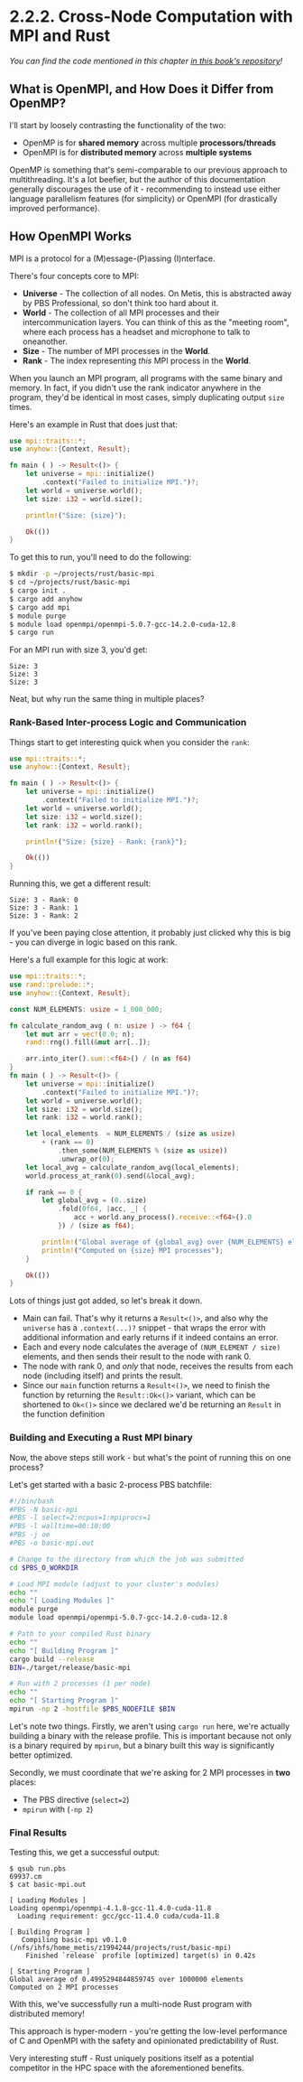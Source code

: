 # 2.2.2. Cross-Node Computation with MPI and Rust
*You can find the code mentioned in this chapter [in this book's repository](https://github.com/hiibolt/niu-metis-documentation/tree/main/projects/rust/basic-mpi)!*

## What is OpenMPI, and How Does it Differ from OpenMP?
I'll start by loosely contrasting the functionality of the two:
- OpenMP is for **shared memory** across multiple **processors/threads**
- OpenMPI is for **distributed memory** across **multiple systems**

OpenMP is something that's semi-comparable to our previous approach to multithreading. It's a lot beefier, but the author of this documentation generally discourages the use of it - recommending to instead use either language parallelism features (for simplicity) or OpenMPI (for drastically improved performance).

## How OpenMPI Works
MPI is a protocol for a (M)essage-(P)assing (I)nterface.

There's four concepts core to MPI:
* **Universe** - The collection of all nodes. On Metis, this is abstracted away by PBS Professional, so don't think too hard about it.
* **World** - The collection of all MPI processes and their intercommunication layers. You can think of this as the "meeting room", where each process has a headset and microphone to talk to oneanother.
* **Size** - The number of MPI processes in the **World**.
* **Rank** - The index representing *this* MPI process in the **World**.

When you launch an MPI program, all programs with the same binary and memory. In fact, if you didn't use the rank indicator anywhere in the program, they'd be identical in most cases, simply duplicating output `size` times.

Here's an example in Rust that does just that:
```rust
use mpi::traits::*;
use anyhow::{Context, Result};

fn main ( ) -> Result<()> {
    let universe = mpi::initialize()
        .context("Failed to initialize MPI.")?;
    let world = universe.world();
    let size: i32 = world.size();

    println!("Size: {size}");

    Ok(())
}
```

To get this to run, you'll need to do the following:
```bash
$ mkdir -p ~/projects/rust/basic-mpi
$ cd ~/projects/rust/basic-mpi
$ cargo init .
$ cargo add anyhow
$ cargo add mpi
$ module purge
$ module load openmpi/openmpi-5.0.7-gcc-14.2.0-cuda-12.8
$ cargo run
```

For an MPI run with size 3, you'd get:
```
Size: 3
Size: 3
Size: 3
```

Neat, but why run the same thing in multiple places?

### Rank-Based Inter-process Logic and Communication
Things start to get interesting quick when you consider the `rank`:
```rust
use mpi::traits::*;
use anyhow::{Context, Result};

fn main ( ) -> Result<()> {
    let universe = mpi::initialize()
        .context("Failed to initialize MPI.")?;
    let world = universe.world();
    let size: i32 = world.size();
    let rank: i32 = world.rank();

    println!("Size: {size} - Rank: {rank}");

    Ok(())
}
```

Running this, we get a different result:
```
Size: 3 - Rank: 0
Size: 3 - Rank: 1
Size: 3 - Rank: 2
```

If you've been paying close attention, it probably just clicked why this is big - you can diverge in logic based on this rank.

Here's a full example for this logic at work:
```rust
use mpi::traits::*;
use rand::prelude::*;
use anyhow::{Context, Result};

const NUM_ELEMENTS: usize = 1_000_000;

fn calculate_random_avg ( n: usize ) -> f64 {
    let mut arr = vec!(0.0; n);
    rand::rng().fill(&mut arr[..]);

    arr.into_iter().sum::<f64>() / (n as f64)
}
fn main ( ) -> Result<()> {
    let universe = mpi::initialize()
        .context("Failed to initialize MPI.")?;
    let world = universe.world();
    let size: i32 = world.size();
    let rank: i32 = world.rank();

    let local_elements  = NUM_ELEMENTS / (size as usize)
        + (rank == 0)
            .then_some(NUM_ELEMENTS % (size as usize))
            .unwrap_or(0);
    let local_avg = calculate_random_avg(local_elements);
    world.process_at_rank(0).send(&local_avg);

    if rank == 0 { 
        let global_avg = (0..size)
            .fold(0f64, |acc, _| {
                acc + world.any_process().receive::<f64>().0
            }) / (size as f64);

        println!("Global average of {global_avg} over {NUM_ELEMENTS} elements");
        println!("Computed on {size} MPI processes");
    }

    Ok(())
}
```

Lots of things just got added, so let's break it down.
* Main can fail. That's why it returns a `Result<()>`, and also why the `universe` has a `.context(...)?` snippet - that wraps the error with additional information and early returns if it indeed contains an error.
* Each and every node calculates the average of `(NUM_ELEMENT / size)` elements, and then sends their result to the node with rank 0.
* The node with rank 0, and *only* that node, receives the results from each node (including itself) and prints the result.
* Since our `main` function returns a `Result<()>`, we need to finish the function by returning the `Result::Ok<()>` variant, which can be shortened to `Ok<()>` since we declared we'd be returning an `Result` in the function definition

### Building and Executing a Rust MPI binary
Now, the above steps still work - but what's the point of running this on one process?

Let's get started with a basic 2-process PBS batchfile:
```bash
#!/bin/bash
#PBS -N basic-mpi
#PBS -l select=2:ncpus=1:mpiprocs=1
#PBS -l walltime=00:10:00
#PBS -j oe
#PBS -o basic-mpi.out

# Change to the directory from which the job was submitted
cd $PBS_O_WORKDIR

# Load MPI module (adjust to your cluster's modules)
echo ""
echo "[ Loading Modules ]"
module purge
module load openmpi/openmpi-5.0.7-gcc-14.2.0-cuda-12.8

# Path to your compiled Rust binary
echo ""
echo "[ Building Program ]"
cargo build --release
BIN=./target/release/basic-mpi

# Run with 2 processes (1 per node)
echo ""
echo "[ Starting Program ]"
mpirun -np 2 -hostfile $PBS_NODEFILE $BIN
```

Let's note two things. Firstly, we aren't using `cargo run` here, we're actually building a binary with the release profile. This is important because not only is a binary required by `mpirun`, but a binary built this way is significantly better optimized.

Secondly, we must coordinate that we're asking for 2 MPI processes in **two** places: 
- The PBS directive (`select=2`)
- `mpirun` with (`-np 2`)


### Final Results
Testing this, we get a successful output:
```
$ qsub run.pbs
69937.cm
$ cat basic-mpi.out

[ Loading Modules ]
Loading openmpi/openmpi-4.1.8-gcc-11.4.0-cuda-11.8
  Loading requirement: gcc/gcc-11.4.0 cuda/cuda-11.8

[ Building Program ]
   Compiling basic-mpi v0.1.0 (/nfs/ihfs/home_metis/z1994244/projects/rust/basic-mpi)
    Finished `release` profile [optimized] target(s) in 0.42s

[ Starting Program ]
Global average of 0.4995294844859745 over 1000000 elements
Computed on 2 MPI processes
```

With this, we've successfully run a multi-node Rust program with distributed memory!

This approach is hyper-modern - you're getting the low-level performance of C and OpenMPI with the safety and opinionated predictability of Rust. 

Very interesting stuff - Rust uniquely positions itself as a potential competitor in the HPC space with the aforementioned benefits.